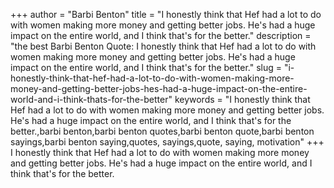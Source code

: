 +++
author = "Barbi Benton"
title = "I honestly think that Hef had a lot to do with women making more money and getting better jobs. He's had a huge impact on the entire world, and I think that's for the better."
description = "the best Barbi Benton Quote: I honestly think that Hef had a lot to do with women making more money and getting better jobs. He's had a huge impact on the entire world, and I think that's for the better."
slug = "i-honestly-think-that-hef-had-a-lot-to-do-with-women-making-more-money-and-getting-better-jobs-hes-had-a-huge-impact-on-the-entire-world-and-i-think-thats-for-the-better"
keywords = "I honestly think that Hef had a lot to do with women making more money and getting better jobs. He's had a huge impact on the entire world, and I think that's for the better.,barbi benton,barbi benton quotes,barbi benton quote,barbi benton sayings,barbi benton saying,quotes, sayings,quote, saying, motivation"
+++
I honestly think that Hef had a lot to do with women making more money and getting better jobs. He's had a huge impact on the entire world, and I think that's for the better.
